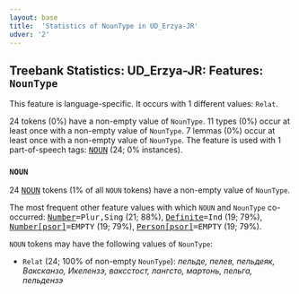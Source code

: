 ```yaml
---
layout: base
title:  'Statistics of NounType in UD_Erzya-JR'
udver: '2'
---
```


## Treebank Statistics: UD_Erzya-JR: Features: `NounType`

This feature is language-specific.
It occurs with 1 different values: `Relat`.

24 tokens (0%) have a non-empty value of `NounType`.
11 types (0%) occur at least once with a non-empty value of `NounType`.
7 lemmas (0%) occur at least once with a non-empty value of `NounType`.
The feature is used with 1 part-of-speech tags: <tt><a href="myv_jr-pos-NOUN.html">NOUN</a></tt> (24; 0% instances).

### `NOUN`

24 <tt><a href="myv_jr-pos-NOUN.html">NOUN</a></tt> tokens (1% of all `NOUN` tokens) have a non-empty value of `NounType`.

The most frequent other feature values with which `NOUN` and `NounType` co-occurred: <tt><a href="myv_jr-feat-Number.html">Number</a></tt><tt>=Plur,Sing</tt> (21; 88%), <tt><a href="myv_jr-feat-Definite.html">Definite</a></tt><tt>=Ind</tt> (19; 79%), <tt><a href="myv_jr-feat-Number-psor.html">Number[psor]</a></tt><tt>=EMPTY</tt> (19; 79%), <tt><a href="myv_jr-feat-Person-psor.html">Person[psor]</a></tt><tt>=EMPTY</tt> (19; 79%).

`NOUN` tokens may have the following values of `NounType`:

* `Relat` (24; 100% of non-empty `NounType`): <em>пельде, пелев, пельдеяк, Ваксканзо, Икелензэ, ваксстост, лангсто, мартонь, пельга, пельдензэ</em>

